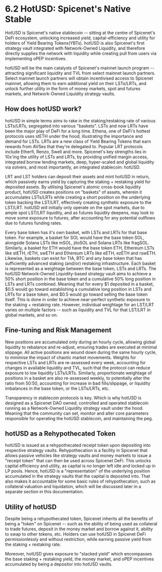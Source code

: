 # 6.2 HotUSD: Spicenet's Native Stable

HotUSD is Spicenet's native stablecoin -- sitting at the centre of Spicenet's DeFi ecosystem, unlocking increased yield, capital-efficiency and utility for holders of Yield Bearing Tokens(YBTs). hotUSD is also Spicenet's first strategy vault integrated with Network-Owned Liquidity, and therefore directly supplies the network with liquidity while creating pull from users via implementing oPEP incentives.

hotUSD will be the main catalysts of Spicenet's mainnet launch program -- attracting significant liquidity and TVL from select mainnet launch partners. Select mainnet launch partners will obtain incentivised access to Spicenet mainnet, allowing them to earn additional yield on their LSTs/LRTs, and unlock further utility in the form of money markets, spot and futures markets, and Network-Owned Liquidity strategy vaults.

## How does hotUSD work? <a href="#how-does-hotusd-work" id="how-does-hotusd-work"></a>

hotUSD in simple terms aims to rake in the staking/restaking rate of various LSTs/LRTs, segregated into various "baskets". LSTs and now LRTs have been the major play of DeFi for a long time. Ethena, one of DeFi's hottest protocols uses stETH under the hood, illustrating the importance and demand for LSTs. LRTs are a new class of Yield Bearing Tokens that earn rewards from AVSes that they're delegated to. Popular LRT protocols include Etherfi, Renzo, Swell and more. Spicenet's key strengths lies in 10x'ing the utility of LSTs and LRTs, by providing unified margin access, integrated borrow lending markets, deep, hyper-scaled and global liquidity via solvers, and most importantly, an integrated stablecoin: hotUSD.

LRT and LST holders can deposit their assets and mint hotUSD in return, which passively earns yield by capturing the staking + restaking yield for deposited assets. By utilising Spicenet's atomic cross-book liquidity product, hotUSD creates positions on "baskets" of assets, wherein it accumulates LSTs/LRTs while creating a short position on the underlying token backing the LST/LRT, effectively creating synthetic exposure to the LST/LRT. hotUSD will initially only operate on the spot markets, due to ample spot LST/LRT liquidity, and as futures liquidity deepens, may look to move some exposure to futures, after accounting for any potential outflows due to futures funding rates.

Every base token has it's own basket, with LSTs and LRTs for that base token. For example, a basket for SOL would have the base token SOL, alongside Solana LSTs like mSOL, jitoSOL and Solana LRTs like fragSOL. Similarly, a basket for ETH would have the base token ETH, Ethereum LSTs like stETH, rETH, swETH and Ethereum LRTs like eETH, ezETH and rswETH. Likewise, baskets can exist for TIA, BTC and any base token that has sufficiently advanced staking (and/or) restaking infrastructure. Each basket is represented as a weightage between the base token, LSTs and LRTs. The hotUSD Network-Owned Liquidity-based strategy vault aims to achieve a 50% short position in the base token and a cumulative 50% long position in LSTs and LRTs combined. Meaning that for every $1 deposited in a basket, $0.5 would go toward establishing a cumulative long position in LSTs and LRTs for a base token, and $0.5 would go toward selling the base token itself. This is done in order to achieve near-perfect synthetic exposure to the staking + restaking rate. However, individual weightage for an LST/LRT varies on multiple factors -- such as liquidity and TVL for that LST/LRT in global markets, and so on.

## Fine-tuning and Risk Management <a href="#fine-tuning-and-risk-management" id="fine-tuning-and-risk-management"></a>

New positions are accumulated only during an hourly cycle, allowing global liquidity to rebalance and re-adjust, ensuring trades are executed at minimal slippage. All active positions are wound down during the same hourly cycle, to minimise the impact of chaotic market movements. Weights for respective LSTs and LRTs are re-assessed every week, accounting for changes in available liquidity and TVL, such that the protocol can reduce exposure to low liquidity LSTs/LRTs. Similarly, proportionate weightage of positions in a basket are also re-assessed weekly, to potentially alter the ratio from 50:50, accounting for increase in bad fills/slippage, or liquidity imbalances in the base token, or the LSTs/LRTs, etc.

Transparency in stablecoin protocols is key. Which is why hotUSD is designed as a Spicenet DAO owned, controlled and operated stablecoin running as a Network-Owned Liquidity strategy vault under the hood. Meaning that the community can set, monitor and alter core parameters responsible for operating the hotUSD stablecoin, and maintaining the peg.

## hotUSD as a Rehypothecated Token <a href="#hotusd-as-a-rehypothecated-token" id="hotusd-as-a-rehypothecated-token"></a>

hotUSD is issued as a rehypothecated receipt token upon depositing into respective strategy vaults. Rehypothecation is a facility in Spicenet that allows passive vehicles like strategy vaults and money markets to issue a "receipt token" that can then be used across Spicenet DeFi. This unlocks capital efficiency and utility, as capital is no longer left idle and locked up in LP pools. Hence, hotUSD is a "representation" of the underlying position accumulated in the strategy vaults that the capital is deposited into. That also makes it accountable for some basic rules of rehypothecation, such as collateral valuation and liquidation, which will be discussed later in a separate section in this documentation.

## Utility of hotUSD <a href="#utility-of-hotusd" id="utility-of-hotusd"></a>

Despite being a rehypothecated token, Spicenet inherits all the benefits of being a "token" on Spicenet -- such as the ability of being used as collateral to trade futures, deposit in the money market and borrow against it, ability to swap to other tokens, etc. Holders can use hotUSD in Spicenet DeFi permissionlessly and without restriction, while earning passive yield from the staking + restaking rate.

Moreover, hotUSD gives exposure to "stacked yield" which encompasses the base staking + restaking yield, the money market, and oPEP incentives accumulated by being a depositor into hotUSD vaults.

[\
](https://spicenet-validator-docs.gitbook.io/spicenet-docs/case-studies/flashbooks-hybrid-intent-amm-orderbooks)
